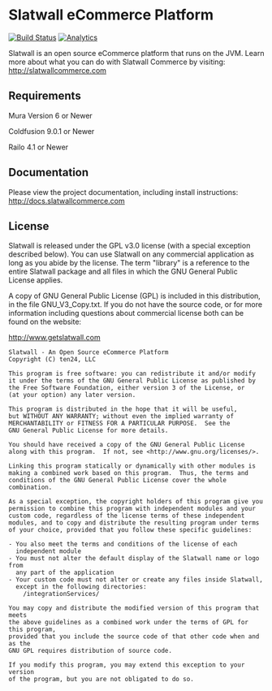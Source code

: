 # Slatwall eCommerce Platform
[![Build Status](https://travis-ci.org/ten24/slatwall.svg?branch=master)](https://travis-ci.org/ten24/slatwall) [![Analytics](https://slatwall-ga-beacon.appspot.com/UA-22767386-6/code)](https://github.com/igrigorik/ga-beacon)

Slatwall is an open source eCommerce platform that runs on the JVM.  Learn more about what you can do with Slatwall Commerce by visiting: http://slatwallcommerce.com

Requirements
------------

Mura Version 6 or Newer

Coldfusion 9.0.1 or Newer

Railo 4.1 or Newer


Documentation
-------------

Please view the project documentation, including install instructions: http://docs.slatwallcommerce.com


License
-------

Slatwall is released under the GPL v3.0 license (with a special exception described below).
You can use Slatwall on any commercial application as long as you abide by the license.
The term "library" is a reference to the entire Slatwall package and all files in which
the GNU General Public License applies.

A copy of GNU General Public License (GPL) is included in this distribution,
in the file GNU_V3_Copy.txt. If you do not have the source code, or for more information
including questions about commercial license both can be found on the website:

http://www.getslatwall.com


	Slatwall - An Open Source eCommerce Platform
    Copyright (C) ten24, LLC
	
    This program is free software: you can redistribute it and/or modify
    it under the terms of the GNU General Public License as published by
    the Free Software Foundation, either version 3 of the License, or
    (at your option) any later version.
	
    This program is distributed in the hope that it will be useful,
    but WITHOUT ANY WARRANTY; without even the implied warranty of
    MERCHANTABILITY or FITNESS FOR A PARTICULAR PURPOSE.  See the
    GNU General Public License for more details.
	
    You should have received a copy of the GNU General Public License
    along with this program.  If not, see <http://www.gnu.org/licenses/>.
    
    Linking this program statically or dynamically with other modules is
    making a combined work based on this program.  Thus, the terms and
    conditions of the GNU General Public License cover the whole
    combination.
	
    As a special exception, the copyright holders of this program give you
    permission to combine this program with independent modules and your 
    custom code, regardless of the license terms of these independent
    modules, and to copy and distribute the resulting program under terms 
    of your choice, provided that you follow these specific guidelines: 

	- You also meet the terms and conditions of the license of each 
	  independent module 
	- You must not alter the default display of the Slatwall name or logo from  
	  any part of the application 
	- Your custom code must not alter or create any files inside Slatwall, 
	  except in the following directories:
		/integrationServices/

	You may copy and distribute the modified version of this program that meets 
	the above guidelines as a combined work under the terms of GPL for this program, 
	provided that you include the source code of that other code when and as the 
	GNU GPL requires distribution of source code.
    
    If you modify this program, you may extend this exception to your version 
    of the program, but you are not obligated to do so.
    
